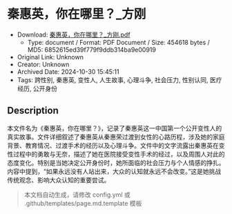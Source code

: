 # 秦惠英，你在哪里？_方刚

- Download: [秦惠英，你在哪里？_方刚.pdf](秦惠英，你在哪里？_方刚.pdf)
    - Type: document / Format: PDF Document / Size: 454618 bytes / MD5: 6852615ed39f779f9ddb314ba9e00919
- Original Link: Unknown
- Creator: Unknown
- Archived Date: 2024-10-30 15:45:11
- Tags: 跨性别, 秦惠英, 变性人, 人生故事, 心理斗争, 社会压力, 性别认同, 医疗经历, 公开身份

## Description

本文件名为《秦惠英，你在哪里？》，记录了秦惠英这一中国第一个公开变性人的真实故事。文件详细叙述了秦惠英从秦惠荣过渡到女性的心路历程，涉及她的家庭背景、教育情况、过渡手术的经历以及心理斗争。文件中的文字流露出秦惠英在变性过程中的勇敢与无奈，描述了她在医院接受变性手术的经过，以及周围人对此的态度变化。特别是当她决定公开身份时，她所面临的社会压力与个人情感的挣扎。内容中提到，“如果永远没有人站出来，大众的认知就永远不会改变。”这是她挑战传统观念、影响大众认知的重要尝试。

> 本文档自动生成，请修改 config.yml 或 .github/templates/page.md.template 模板
